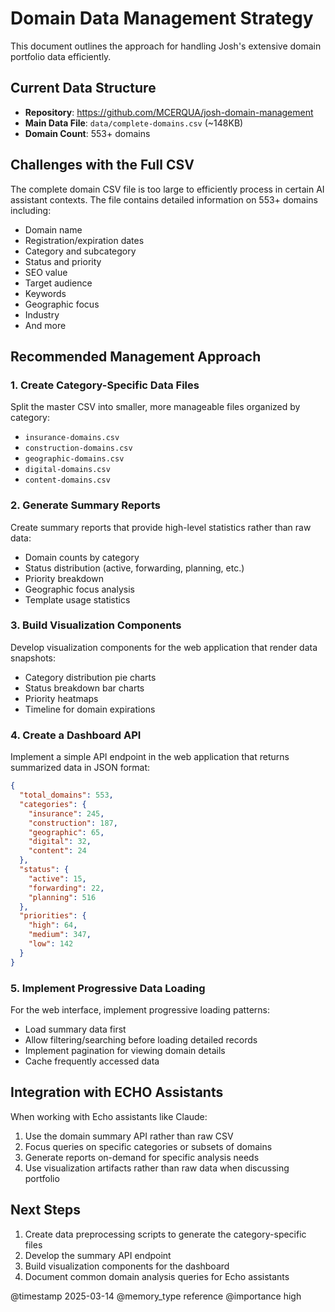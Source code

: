 # Domain Data Management Strategy

This document outlines the approach for handling Josh's extensive domain portfolio data efficiently.

## Current Data Structure
- **Repository**: https://github.com/MCERQUA/josh-domain-management
- **Main Data File**: `data/complete-domains.csv` (~148KB)
- **Domain Count**: 553+ domains

## Challenges with the Full CSV
The complete domain CSV file is too large to efficiently process in certain AI assistant contexts. The file contains detailed information on 553+ domains including:
- Domain name
- Registration/expiration dates
- Category and subcategory
- Status and priority
- SEO value
- Target audience
- Keywords
- Geographic focus
- Industry
- And more

## Recommended Management Approach

### 1. Create Category-Specific Data Files
Split the master CSV into smaller, more manageable files organized by category:
- `insurance-domains.csv`
- `construction-domains.csv`
- `geographic-domains.csv`
- `digital-domains.csv`
- `content-domains.csv`

### 2. Generate Summary Reports
Create summary reports that provide high-level statistics rather than raw data:
- Domain counts by category
- Status distribution (active, forwarding, planning, etc.)
- Priority breakdown
- Geographic focus analysis
- Template usage statistics

### 3. Build Visualization Components
Develop visualization components for the web application that render data snapshots:
- Category distribution pie charts
- Status breakdown bar charts
- Priority heatmaps
- Timeline for domain expirations

### 4. Create a Dashboard API
Implement a simple API endpoint in the web application that returns summarized data in JSON format:
```json
{
  "total_domains": 553,
  "categories": {
    "insurance": 245,
    "construction": 187,
    "geographic": 65,
    "digital": 32,
    "content": 24
  },
  "status": {
    "active": 15,
    "forwarding": 22,
    "planning": 516
  },
  "priorities": {
    "high": 64,
    "medium": 347,
    "low": 142
  }
}
```

### 5. Implement Progressive Data Loading
For the web interface, implement progressive loading patterns:
- Load summary data first
- Allow filtering/searching before loading detailed records
- Implement pagination for viewing domain details
- Cache frequently accessed data

## Integration with ECHO Assistants
When working with Echo assistants like Claude:
1. Use the domain summary API rather than raw CSV
2. Focus queries on specific categories or subsets of domains
3. Generate reports on-demand for specific analysis needs
4. Use visualization artifacts rather than raw data when discussing portfolio

## Next Steps
1. Create data preprocessing scripts to generate the category-specific files
2. Develop the summary API endpoint
3. Build visualization components for the dashboard
4. Document common domain analysis queries for Echo assistants

@timestamp 2025-03-14
@memory_type reference
@importance high
